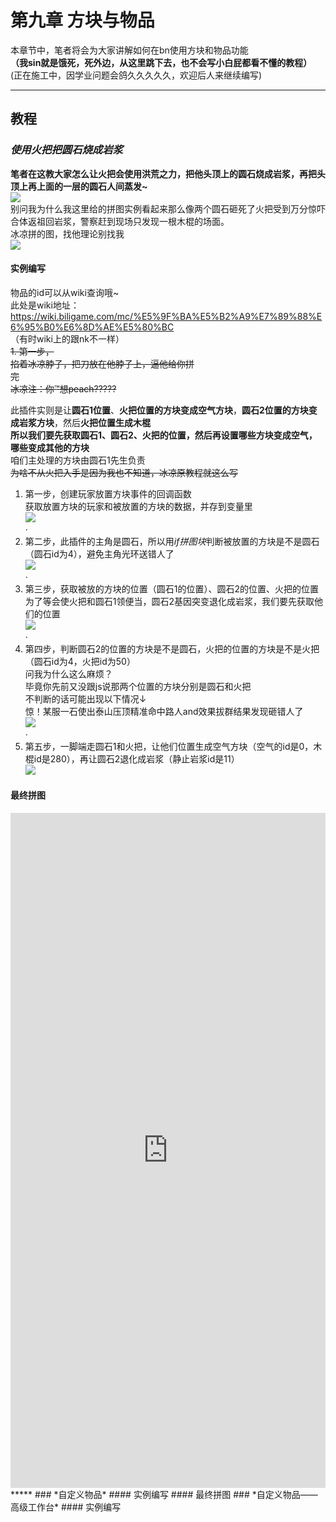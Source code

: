 # **第九章 方块与物品**  
本章节中，笔者将会为大家讲解如何在bn使用方块和物品功能  
**（我sin就是饿死，死外边，从这里跳下去，也不会写小白屁都看不懂的教程）**  
(正在施工中，因学业问题会鸽久久久久久，欢迎后人来继续编写)  

*****

## **教程**  
### *使用火把把圆石烧成岩浆*  
**笔者在这教大家怎么让火把会使用洪荒之力，把他头顶上的圆石烧成岩浆，再把头顶上再上面的一层的圆石人间蒸发~**  
![](../images/QQ图片20200829202534_conew2.jpg)  
别问我为什么我这里给的拼图实例看起来那么像两个圆石砸死了火把受到万分惊吓合体返祖回岩浆，警察赶到现场只发现一根木棍的场面。  
冰凉拼的图，找他理论别找我  
![](../images/QQ图片20200829193154_conew3.png)  
#### 实例编写  
物品的id可以从wiki查询哦~  
此处是wiki地址：https://wiki.biligame.com/mc/%E5%9F%BA%E5%B2%A9%E7%89%88%E6%95%B0%E6%8D%AE%E5%80%BC  
（有时wiki上的跟nk不一样）  
~~1. 第一步，  
掐着冰凉脖子，把刀放在他脖子上，逼他给你拼  
完~~  
~~冰凉注：你™想peach?????~~  

此插件实则是让**圆石1位置**、**火把位置的方块变成空气方块**，**圆石2位置的方块变成岩浆方块**，然后**火把位置生成木棍**  
**所以我们要先获取圆石1、圆石2、火把的位置，然后再设置哪些方块变成空气，哪些变成其他的方块**  
咱们主处理的方块由圆石1先生负责  
~~为啥不从火把入手是因为我也不知道，冰凉原教程就这么写~~  
1. 第一步，创建玩家放置方块事件的回调函数  
获取放置方块的玩家和被放置的方块的数据，并存到变量里  
![](../images/QQ图片20200829203449.png)  
·  
2. 第二步，此插件的主角是圆石，所以用*if拼图块*判断被放置的方块是不是圆石（圆石id为4），避免主角光环送错人了  
![](../images/QQ图片20200829203524.png)  
·  
3. 第三步，获取被放的方块的位置（圆石1的位置）、圆石2的位置、火把的位置  
为了等会使火把和圆石1领便当，圆石2基因突变退化成岩浆，我们要先获取他们的位置  
![](../images/QQ图片20200829203851.png)  
·  
4. 第四步，判断圆石2的位置的方块是不是圆石，火把的位置的方块是不是火把（圆石id为4，火把id为50）  
问我为什么这么麻烦？  
毕竟你先前又没跟js说那两个位置的方块分别是圆石和火把  
不判断的话可能出现以下情况↓  
惊！某服一石使出泰山压顶精准命中路人and效果拔群结果发现砸错人了  
![](../images/QQ图片20200829204511.png)  
·  
5. 第五步，一脚端走圆石1和火把，让他们位置生成空气方块（空气的id是0，木棍id是280），再让圆石2退化成岩浆（静止岩浆id是11）  
![](../images/QQ图片20200829211335.png)  
#### 最终拼图  
<iframe src="https://tools.blocklynukkit.com/showblock.html?code=show" frameborder=0 width="100%" height="1080px"></iframe>  
*****  
### *自定义物品*  
#### 实例编写  
#### 最终拼图  
### *自定义物品——高级工作台*  
#### 实例编写  
